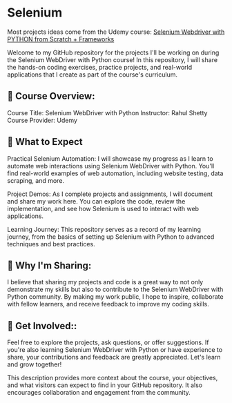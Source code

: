 # Selenium
Most projects ideas come from the Udemy course: [Selenium Webdriver with PYTHON from Scratch + Frameworks](https://www.udemy.com/course/learn-selenium-automation-in-easy-python-language/)

Welcome to my GitHub repository for the projects I'll be working on during the Selenium WebDriver with Python course! In this repository, I will share the hands-on coding exercises, practice projects, and real-world applications that I create as part of the course's curriculum.

## 🔰 Course Overview:

Course Title: Selenium WebDriver with Python
Instructor: Rahul Shetty
Course Provider: Udemy


## 🔰 What to Expect

Practical Selenium Automation: I will showcase my progress as I learn to automate web interactions using Selenium WebDriver with Python. You'll find real-world examples of web automation, including website testing, data scraping, and more.

Project Demos: As I complete projects and assignments, I will document and share my work here. You can explore the code, review the implementation, and see how Selenium is used to interact with web applications.

Learning Journey: This repository serves as a record of my learning journey, from the basics of setting up Selenium with Python to advanced techniques and best practices.



## 🔰 Why I'm Sharing:

I believe that sharing my projects and code is a great way to not only demonstrate my skills but also to contribute to the Selenium WebDriver with Python community. By making my work public, I hope to inspire, collaborate with fellow learners, and receive feedback to improve my coding skills.


## 🔰 Get Involved::

Feel free to explore the projects, ask questions, or offer suggestions. If you're also learning Selenium WebDriver with Python or have experience to share, your contributions and feedback are greatly appreciated. Let's learn and grow together!

This description provides more context about the course, your objectives, and what visitors can expect to find in your GitHub repository. It also encourages collaboration and engagement from the community.





